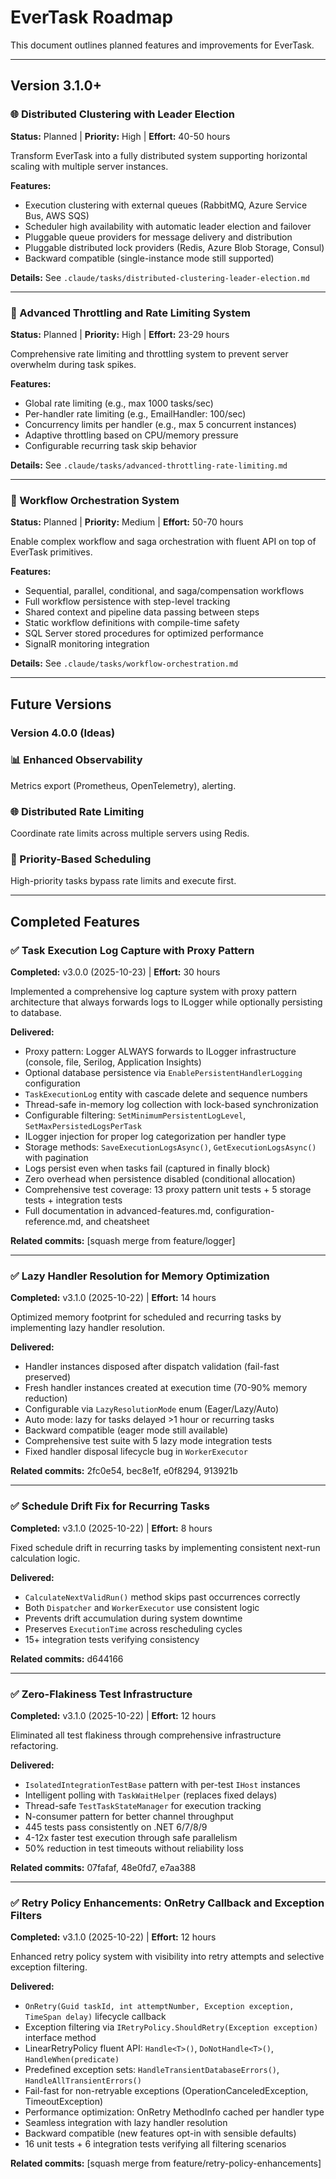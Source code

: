 # EverTask Roadmap

This document outlines planned features and improvements for EverTask.

---

## Version 3.1.0+

### 🌐 Distributed Clustering with Leader Election
**Status:** Planned | **Priority:** High | **Effort:** 40-50 hours

Transform EverTask into a fully distributed system supporting horizontal scaling with multiple server instances.

**Features:**
- Execution clustering with external queues (RabbitMQ, Azure Service Bus, AWS SQS)
- Scheduler high availability with automatic leader election and failover
- Pluggable queue providers for message delivery and distribution
- Pluggable distributed lock providers (Redis, Azure Blob Storage, Consul)
- Backward compatible (single-instance mode still supported)

**Details:** See `.claude/tasks/distributed-clustering-leader-election.md`

---

### 🚀 Advanced Throttling and Rate Limiting System
**Status:** Planned | **Priority:** High | **Effort:** 23-29 hours

Comprehensive rate limiting and throttling system to prevent server overwhelm during task spikes.

**Features:**
- Global rate limiting (e.g., max 1000 tasks/sec)
- Per-handler rate limiting (e.g., EmailHandler: 100/sec)
- Concurrency limits per handler (e.g., max 5 concurrent instances)
- Adaptive throttling based on CPU/memory pressure
- Configurable recurring task skip behavior

**Details:** See `.claude/tasks/advanced-throttling-rate-limiting.md`

---

### 🔄 Workflow Orchestration System
**Status:** Planned | **Priority:** Medium | **Effort:** 50-70 hours

Enable complex workflow and saga orchestration with fluent API on top of EverTask primitives.

**Features:**
- Sequential, parallel, conditional, and saga/compensation workflows
- Full workflow persistence with step-level tracking
- Shared context and pipeline data passing between steps
- Static workflow definitions with compile-time safety
- SQL Server stored procedures for optimized performance
- SignalR monitoring integration

**Details:** See `.claude/tasks/workflow-orchestration.md`

---

## Future Versions

### Version 4.0.0 (Ideas)

### 📊 Enhanced Observability
Metrics export (Prometheus, OpenTelemetry), alerting.

### 🌐 Distributed Rate Limiting
Coordinate rate limits across multiple servers using Redis.

### 🎯 Priority-Based Scheduling
High-priority tasks bypass rate limits and execute first.

---

## Completed Features

### ✅ Task Execution Log Capture with Proxy Pattern
**Completed:** v3.0.0 (2025-10-23) | **Effort:** 30 hours

Implemented a comprehensive log capture system with proxy pattern architecture that always forwards logs to ILogger while optionally persisting to database.

**Delivered:**
- Proxy pattern: Logger ALWAYS forwards to ILogger infrastructure (console, file, Serilog, Application Insights)
- Optional database persistence via `EnablePersistentHandlerLogging` configuration
- `TaskExecutionLog` entity with cascade delete and sequence numbers
- Thread-safe in-memory log collection with lock-based synchronization
- Configurable filtering: `SetMinimumPersistentLogLevel`, `SetMaxPersistedLogsPerTask`
- ILogger<THandler> injection for proper log categorization per handler type
- Storage methods: `SaveExecutionLogsAsync()`, `GetExecutionLogsAsync()` with pagination
- Logs persist even when tasks fail (captured in finally block)
- Zero overhead when persistence disabled (conditional allocation)
- Comprehensive test coverage: 13 proxy pattern unit tests + 5 storage tests + integration tests
- Full documentation in advanced-features.md, configuration-reference.md, and cheatsheet

**Related commits:** [squash merge from feature/logger]

---

### ✅ Lazy Handler Resolution for Memory Optimization
**Completed:** v3.1.0 (2025-10-22) | **Effort:** 14 hours

Optimized memory footprint for scheduled and recurring tasks by implementing lazy handler resolution.

**Delivered:**
- Handler instances disposed after dispatch validation (fail-fast preserved)
- Fresh handler instances created at execution time (70-90% memory reduction)
- Configurable via `LazyResolutionMode` enum (Eager/Lazy/Auto)
- Auto mode: lazy for tasks delayed >1 hour or recurring tasks
- Backward compatible (eager mode still available)
- Comprehensive test suite with 5 lazy mode integration tests
- Fixed handler disposal lifecycle bug in `WorkerExecutor`

**Related commits:** 2fc0e54, bec8e1f, e0f8294, 913921b

---

### ✅ Schedule Drift Fix for Recurring Tasks
**Completed:** v3.1.0 (2025-10-22) | **Effort:** 8 hours

Fixed schedule drift in recurring tasks by implementing consistent next-run calculation logic.

**Delivered:**
- `CalculateNextValidRun()` method skips past occurrences correctly
- Both `Dispatcher` and `WorkerExecutor` use consistent logic
- Prevents drift accumulation during system downtime
- Preserves `ExecutionTime` across rescheduling cycles
- 15+ integration tests verifying consistency

**Related commits:** d644166

---

### ✅ Zero-Flakiness Test Infrastructure
**Completed:** v3.1.0 (2025-10-22) | **Effort:** 12 hours

Eliminated all test flakiness through comprehensive infrastructure refactoring.

**Delivered:**
- `IsolatedIntegrationTestBase` pattern with per-test `IHost` instances
- Intelligent polling with `TaskWaitHelper` (replaces fixed delays)
- Thread-safe `TestTaskStateManager` for execution tracking
- N-consumer pattern for better channel throughput
- 445 tests pass consistently on .NET 6/7/8/9
- 4-12x faster test execution through safe parallelism
- 50% reduction in test timeouts without reliability loss

**Related commits:** 07fafaf, 48e0fd7, e7aa388

---

### ✅ Retry Policy Enhancements: OnRetry Callback and Exception Filters
**Completed:** v3.1.0 (2025-10-22) | **Effort:** 12 hours

Enhanced retry policy system with visibility into retry attempts and selective exception filtering.

**Delivered:**
- `OnRetry(Guid taskId, int attemptNumber, Exception exception, TimeSpan delay)` lifecycle callback
- Exception filtering via `IRetryPolicy.ShouldRetry(Exception exception)` interface method
- LinearRetryPolicy fluent API: `Handle<T>()`, `DoNotHandle<T>()`, `HandleWhen(predicate)`
- Predefined exception sets: `HandleTransientDatabaseErrors()`, `HandleAllTransientErrors()`
- Fail-fast for non-retryable exceptions (OperationCanceledException, TimeoutException)
- Performance optimization: OnRetry MethodInfo cached per handler type
- Seamless integration with lazy handler resolution
- Backward compatible (new features opt-in with sensible defaults)
- 16 unit tests + 6 integration tests verifying all filtering scenarios

**Related commits:** [squash merge from feature/retry-policy-enhancements]
